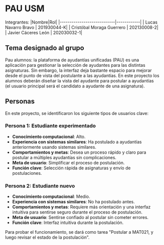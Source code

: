 # PAU USM

Integrantes:
|Nombre|Rol|
|----------------------------|------------|
| Lucas Navarro Bravo       | 201930044-K|
| Cristóbal Moraga Guerrero | 202130008-2|
| Javier Cáceres León       | 202030032-1|

## Tema designado al grupo

Pau alumnos: la plataforma de ayudantías unificadas (PAU) es una aplicación para gestionar la selección de ayudantes para las distintas asignaturas. Sin embargo, la interfaz deja bastante espacio para mejorar desde el punto de vista del postulante a las ayudantías. En este proyecto los alumnos
deberán diseñar la vista del ayudante para postular a ayudantías (el usuario principal será el candidato a ayudante de una asignatura).

## Personas

En este proyecto, se identificaron los siguiente tipos de usuarios clave:

### Persona 1: Estudiante experimentado
* **Conocimiento computacional**: Alto.
* **Experiencia con sistemas similares**: Ha postulado a ayudantías anteriormente usando sistemas similares.
* **Comportamientos y metas**: Desea un proceso rápido y claro para postular a múltiples ayudantías sin complicaciones.
* **Meta de usuario**: Simplificar el proceso de postulación.
* **Función clave**: Selección rápida de asignaturas y envío de postulaciones.

### Persona 2: Estudiante nuevo
* **Conocimiento computacional**: Medio.
* **Experiencia con sistemas similares**: No ha postulado antes.
* **Comportamientos y metas**: Requiere más orientación y una interfaz intuitiva para sentirse seguro durante el proceso de postulación.
* **Meta de usuario**: Sentirse confiado al postular sin cometer errores.
* **Función clave**: Interfaz intuitiva durante la postulación.

Para probar el funcionamiento, se dará como tarea "Postular a MAT021, y luego revisar el estado de la postulación".